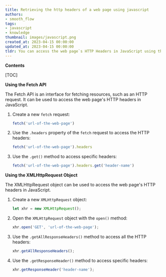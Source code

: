 ```yaml
---
title: Retrieving the http headers of a web page using javascript
authors:
- smooth_flow
tags:
- javascript
- knowledge
thumbnail: images/javascript.png
created_at: 2023-04-15 00:00:00
updated_at: 2023-04-15 00:00:00
tldr: You can access the web page`s HTTP Headers in JavaScript using the XMLHttpRequest object.
---
```


**Contents**

[TOC]

**Using the Fetch API**

The Fetch API is an interface for fetching resources, such as an HTTP request. It can be used to access the web page's HTTP headers in JavaScript.

1. Create a new `fetch` request:
    ```javascript
    fetch('url-of-the-web-page')
    ```

2. Use the `.headers` property of the `fetch` request to access the HTTP headers:
    ```javascript
    fetch('url-of-the-web-page').headers
    ```

3. Use the `.get()` method to access specific headers:
    ```javascript
    fetch('url-of-the-web-page').headers.get('header-name')
    ```

**Using the XMLHttpRequest Object**

The XMLHttpRequest object can be used to access the web page's HTTP headers in JavaScript.

1. Create a new `XMLHttpRequest` object:
    ```javascript
    let xhr = new XMLHttpRequest();
    ```

2. Open the `XMLHttpRequest` object with the `open()` method:
    ```javascript
    xhr.open('GET', 'url-of-the-web-page');
    ```

3. Use the `.getAllResponseHeaders()` method to access all the HTTP headers:
    ```javascript
    xhr.getAllResponseHeaders();
    ```

4. Use the `.getResponseHeader()` method to access specific headers:
    ```javascript
    xhr.getResponseHeader('header-name');
    ```
